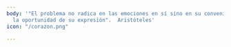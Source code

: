 ```yaml
---
body: '"El problema no radica en las emociones en sí sino en su conveniencia y en
  la oportunidad de su expresión".  Aristóteles'
icon: "/corazon.png"

---
```


